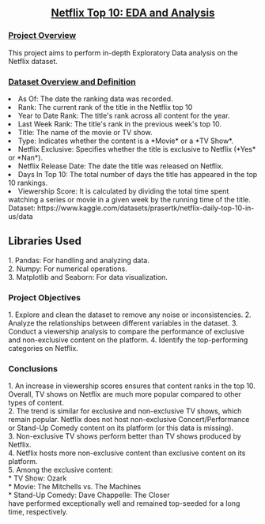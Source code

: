 <div align = "center"><h2><u>Netflix Top 10: EDA and Analysis</u></h2></div>

<h3><u>Project Overview</u></h3>
<p>
  This project aims to perform in-depth Exploratory Data analysis on the Netflix dataset.
</p>
<h3><u>Dataset Overview and Definition</u></h3>
<p>
  <li>
  As Of: The date the ranking data was recorded.
  </li>
  <li>
  Rank: The current rank of the title in the Netflix top 10
  </li>
  <li>
  Year to Date Rank: The title's rank across all content for the year.
  </li>
  <li>
  Last Week Rank: The title's rank in the previous week's top 10.
  </li>
  <li>
  Title: The name of the movie or TV show.
  </li>
  <li>
  Type: Indicates whether the content is a *Movie* or a *TV Show*.
  </li>
  <li>
  Netflix Exclusive: Specifies whether the title is exclusive to Netflix (*Yes* or *Nan*).
  </li>
  <li>
  Netflix Release Date: The date the title was released on Netflix.
  </li>
  <li>
  Days In Top 10: The total number of days the title has appeared in the top 10 rankings.
  </li>
  <li>
  Viewership Score: It is calculated by dividing the total time spent watching a series or movie in a given week by the running time of the title.
  </li>
Dataset: https://www.kaggle.com/datasets/prasertk/netflix-daily-top-10-in-us/data
</p>
<h2>Libraries Used</h2>
<p>
  1. Pandas: For handling and analyzing data.<br>
  2. Numpy: For numerical operations.<br>
  3. Matplotlib and Seaborn: For data visualization.
</p>

<h3>Project Objectives</h3>
<p>
1. Explore and clean the dataset to remove any noise or inconsistencies.
2. Analyze the relationships between different variables in the dataset.
3. Conduct a viewership analysis to compare the performance of exclusive and non-exclusive content on the platform.
4. Identify the top-performing categories on Netflix.
</p>

<h3>Conclusions</h3>
<p>
1. An increase in viewership scores ensures that content ranks in the top 10. Overall, TV shows on Netflix are much more popular compared to other types of content.<br>
2. The trend is similar for exclusive and non-exclusive TV shows, which remain popular. Netflix does not host non-exclusive Concert/Performance or Stand-Up Comedy content on its platform (or this data is missing).<br>
3. Non-exclusive TV shows perform better than TV shows produced by Netflix.<br>
4. Netflix hosts more non-exclusive content than exclusive content on its platform.<br>
5. Among the exclusive content:<br>
  * TV Show: Ozark <br>
  * Movie: The Mitchells vs. The Machines<br>
  * Stand-Up Comedy: Dave Chappelle: The Closer<br>
  have performed exceptionally well and remained top-seeded for a long time, respectively.
</p>






